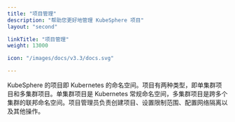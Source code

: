 ```yaml
---
title: "项目管理"
description: "帮助您更好地管理 KubeSphere 项目"
layout: "second"

linkTitle: "项目管理"
weight: 13000

icon: "/images/docs/v3.3/docs.svg"

---
```


KubeSphere 的项目即 Kubernetes 的命名空间。项目有两种类型，即单集群项目和多集群项目。单集群项目是 Kubernetes 常规命名空间，多集群项目是跨多个集群的联邦命名空间。项目管理员负责创建项目、设置限制范围、配置网络隔离以及其他操作。
